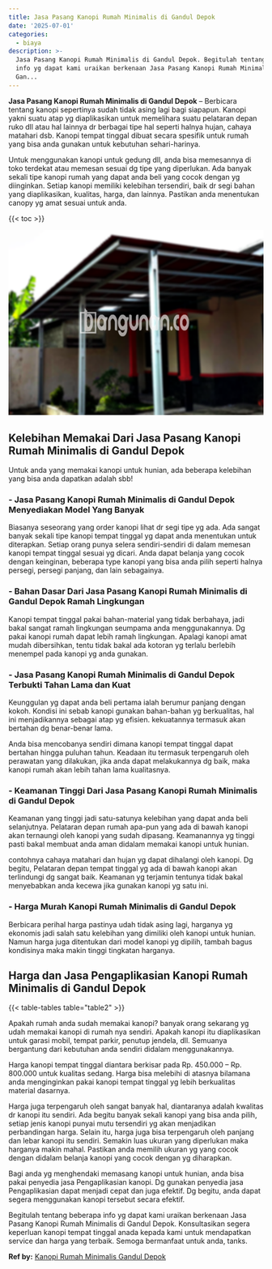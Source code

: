 ```yaml
---
title: Jasa Pasang Kanopi Rumah Minimalis di Gandul Depok
date: '2025-07-01'
categories:
  - biaya
description: >-
  Jasa Pasang Kanopi Rumah Minimalis di Gandul Depok. Begitulah tentang beberapa
  info yg dapat kami uraikan berkenaan Jasa Pasang Kanopi Rumah Minimalis di
  Gan...
---
```


**Jasa Pasang Kanopi Rumah Minimalis di Gandul Depok** – Berbicara tentang kanopi sepertinya sudah tidak asing lagi bagi siapapun. Kanopi yakni suatu atap yg diaplikasikan untuk memelihara suatu pelataran depan ruko dll atau hal lainnya dr berbagai tipe hal seperti halnya hujan, cahaya matahari dsb. Kanopi tempat tinggal dibuat secara spesifik untuk rumah yang bisa anda gunakan untuk kebutuhan sehari-harinya.

Untuk menggunakan kanopi untuk gedung dll, anda bisa memesannya di toko terdekat atau memesan sesuai dg tipe yang diperlukan. Ada banyak sekali tipe kanopi rumah yang dapat anda beli yang cocok dengan yg diinginkan. Setiap kanopi memiliki kelebihan tersendiri, baik dr segi bahan yang diaplikasikan, kualitas, harga, dan lainnya. Pastikan anda menentukan canopy yg amat sesuai untuk anda.

{{< toc >}}

![Jasa Pasang Kanopi Rumah Minimalis di Gandul Depok](/images/harga-kanopi-minimalis-51.png)

## Kelebihan Memakai Dari Jasa Pasang Kanopi Rumah Minimalis di Gandul Depok

Untuk anda yang memakai kanopi untuk hunian, ada beberapa kelebihan yang bisa anda dapatkan adalah sbb!

### \- Jasa Pasang Kanopi Rumah Minimalis di Gandul Depok Menyediakan Model Yang Banyak

Biasanya seseorang yang order kanopi lihat dr segi tipe yg ada. Ada sangat banyak sekali tipe kanopi tempat tinggal yg dapat anda menentukan untuk diterapkan. Setiap orang punya selera sendiri-sendiri di dalam memesan kanopi tempat tinggal sesuai yg dicari. Anda dapat belanja yang cocok dengan keinginan, beberapa type kanopi yang bisa anda pilih seperti halnya persegi, persegi panjang, dan lain sebagainya.

### \- Bahan Dasar Dari Jasa Pasang Kanopi Rumah Minimalis di Gandul Depok Ramah Lingkungan

Kanopi tempat tinggal pakai bahan-material yang tidak berbahaya, jadi bakal sangat ramah lingkungan seumpama anda menggunakannya. Dg pakai kanopi rumah dapat lebih ramah lingkungan. Apalagi kanopi amat mudah dibersihkan, tentu tidak bakal ada kotoran yg terlalu berlebih menempel pada kanopi yg anda gunakan.

### \- Jasa Pasang Kanopi Rumah Minimalis di Gandul Depok Terbukti Tahan Lama dan Kuat

Keunggulan yg dapat anda beli pertama ialah berumur panjang dengan kokoh. Kondisi ini sebab kanopi gunakan bahan-bahan yg berkualitas, hal ini menjadikannya sebagai atap yg efisien. kekuatannya termasuk akan bertahan dg benar-benar lama.

Anda bisa mencobanya sendiri dimana kanopi tempat tinggal dapat bertahan hingga puluhan tahun. Keadaan itu termasuk terpengaruh oleh perawatan yang dilakukan, jika anda dapat melakukannya dg baik, maka kanopi rumah akan lebih tahan lama kualitasnya.

### \- Keamanan Tinggi Dari Jasa Pasang Kanopi Rumah Minimalis di Gandul Depok

Keamanan yang tinggi jadi satu-satunya kelebihan yang dapat anda beli selanjutnya. Pelataran depan rumah apa-pun yang ada di bawah kanopi akan ternaungi oleh kanopi yang sudah dipasang. Keamanannya yg tinggi pasti bakal membuat anda aman didalam memakai kanopi untuk hunian.

contohnya cahaya matahari dan hujan yg dapat dihalangi oleh kanopi. Dg begitu, Pelataran depan tempat tinggal yg ada di bawah kanopi akan terlindungi dg sangat baik. Keamanan yg terjamin tentunya tidak bakal menyebabkan anda kecewa jika gunakan kanopi yg satu ini.

### \- Harga Murah Kanopi Rumah Minimalis di Gandul Depok

Berbicara perihal harga pastinya udah tidak asing lagi, harganya yg ekonomis jadi salah satu kelebihan yang dimiliki oleh kanopi untuk hunian. Namun harga juga ditentukan dari model kanopi yg dipilih, tambah bagus kondisinya maka makin tinggi tingkatan harganya.

## Harga dan Jasa Pengaplikasian Kanopi Rumah Minimalis di Gandul Depok

{{< table-tables table="table2" >}}

Apakah rumah anda sudah memakai kanopi? banyak orang sekarang yg udah memakai kanopi di rumah nya sendiri. Apakah kanopi itu diaplikasikan untuk garasi mobil, tempat parkir, penutup jendela, dll. Semuanya bergantung dari kebutuhan anda sendiri didalam menggunakannya.

Harga kanopi tempat tinggal diantara berkisar pada Rp. 450.000 – Rp. 800.000 untuk kualitas sedang. Harga bisa melebihi di atasnya bilamana anda menginginkan pakai kanopi tempat tinggal yg lebih berkualitas material dasarnya.

Harga juga terpengaruh oleh sangat banyak hal, diantaranya adalah kwalitas dr kanopi itu sendiri. Ada begitu banyak sekali kanopi yang bisa anda pilih, setiap jenis kanopi punyai mutu tersendiri yg akan menjadikan perbandingan harga. Selain itu, harga juga bisa terpengaruh oleh panjang dan lebar kanopi itu sendiri. Semakin luas ukuran yang diperlukan maka harganya makin mahal. Pastikan anda memilih ukuran yg yang cocok dengan didalam belanja kanopi yang cocok dengan yg diharapkan.

Bagi anda yg menghendaki memasang kanopi untuk hunian, anda bisa pakai penyedia jasa Pengaplikasian kanopi. Dg gunakan penyedia jasa Pengaplikasian dapat menjadi cepat dan juga efektif. Dg begitu, anda dapat segera menggunakan kanopi tersebut secara efektif.

Begitulah tentang beberapa info yg dapat kami uraikan berkenaan Jasa Pasang Kanopi Rumah Minimalis di Gandul Depok. Konsultasikan segera keperluan kanopi tempat tinggal anada kepada kami untuk mendapatkan service dan harga yang terbaik. Semoga bermanfaat untuk anda, tanks.

**Ref by:**  [Kanopi Rumah Minimalis Gandul Depok](https://id.wikipedia.org/wiki/Kanopi)
